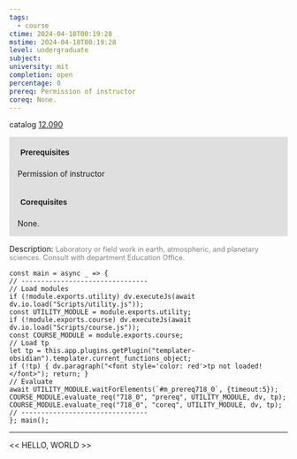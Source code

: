 ```yaml
---
tags:
  - course
ctime: 2024-04-18T00:19:28
mstime: 2024-04-18T00:19:28
level: undergraduate
subject: 
university: mit
completion: open
percentage: 0
prereq: Permission of instructor
coreq: None.
---
```


catalog [12.090](http://student.mit.edu/catalog/m12a.html#12.090)

<span style="display: block; padding: 15px; background-color: rgb(100, 100, 100, 0.2);"><font id="m_prereq718_0" style="display: block; font-family: Arial, sans-serif; font-weight: bold; padding: 5px">Prerequisites</font><br><span id="prereq718_0">Permission of instructor</span></span>
<span style="display: block; padding: 15px; background-color: rgb(100, 100, 100, 0.2);"><font id="m_coreq718_0" style="display: block; font-family: Arial, sans-serif; font-weight: bold; padding: 5px">Corequisites</font><br><span id="coreq718_0">None.</span></span>

<font style="">Description:</font>
<font style="color: grey; font-size: 0.8rem;">Laboratory or field work in earth, atmospheric, and planetary sciences. Consult with department Education Office.</font>

```dataviewjs
const main = async _ => {
// --------------------------------
// Load modules
if (!module.exports.utility) dv.executeJs(await dv.io.load("Scripts/utility.js"));
const UTILITY_MODULE = module.exports.utility;
if (!module.exports.course) dv.executeJs(await dv.io.load("Scripts/course.js"));
const COURSE_MODULE = module.exports.course;
// Load tp
let tp = this.app.plugins.getPlugin("templater-obsidian").templater.current_functions_object;
if (!tp) { dv.paragraph("<font style='color: red'>tp not loaded!</font>"); return; }
// Evaluate
await UTILITY_MODULE.waitForElements(`#m_prereq718_0`, {timeout:5});
COURSE_MODULE.evaluate_req("718_0", "prereq", UTILITY_MODULE, dv, tp);
COURSE_MODULE.evaluate_req("718_0", "coreq", UTILITY_MODULE, dv, tp);
// --------------------------------
}; main();
```

---

<< HELLO, WORLD >>
